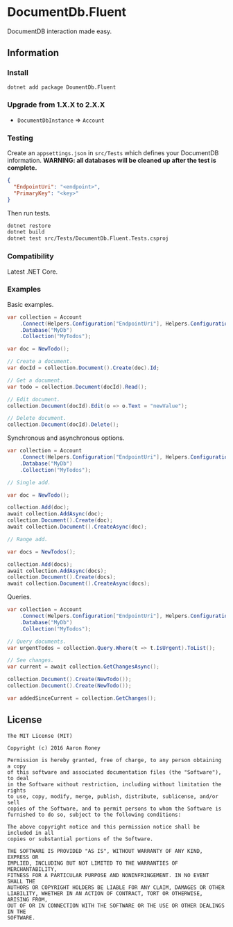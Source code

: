 # DocumentDb.Fluent

DocumentDB interaction made easy.

## Information

### Install

```bash
dotnet add package DoumentDb.Fluent
```

### Upgrade from 1.X.X to 2.X.X

* `DocumentDbInstance` => `Account`

### Testing

Create an `appsettings.json` in `src/Tests` which defines your DocumentDB information.  **WARNING: all databases will be cleaned up after the test is complete.**

```json
{
  "EndpointUri": "<endpoint>",
  "PrimaryKey": "<key>"
}
```

Then run tests.

```bash
dotnet restore
dotnet build
dotnet test src/Tests/DocumentDb.Fluent.Tests.csproj
```

### Compatibility

Latest .NET Core.

### Examples

Basic examples.

```csharp
var collection = Account
    .Connect(Helpers.Configuration["EndpointUri"], Helpers.Configuration["PrimaryKey"])
    .Database("MyDb")
    .Collection("MyTodos");

var doc = NewTodo();

// Create a document.
var docId = collection.Document().Create(doc).Id;

// Get a document.
var todo = collection.Document(docId).Read();

// Edit document.
collection.Document(docId).Edit(o => o.Text = "newValue");

// Delete document.
collection.Document(docId).Delete();
```

Synchronous and asynchronous options.

```csharp
var collection = Account
    .Connect(Helpers.Configuration["EndpointUri"], Helpers.Configuration["PrimaryKey"])
    .Database("MyDb")
    .Collection("MyTodos");

// Single add.

var doc = NewTodo();

collection.Add(doc);
await collection.AddAsync(doc);
collection.Document().Create(doc);
await collection.Document().CreateAsync(doc);

// Range add.

var docs = NewTodos();

collection.Add(docs);
await collection.AddAsync(docs);
collection.Document().Create(docs);
await collection.Document().CreateAsync(docs);
```

Queries.

```csharp
var collection = Account
    .Connect(Helpers.Configuration["EndpointUri"], Helpers.Configuration["PrimaryKey"])
    .Database("MyDb")
    .Collection("MyTodos");

// Query documents.
var urgentTodos = collection.Query.Where(t => t.IsUrgent).ToList();

// See changes.
var current = await collection.GetChangesAsync();

collection.Document().Create(NewTodo());
collection.Document().Create(NewTodo());

var addedSinceCurrent = collection.GetChanges();
```

## License

```
The MIT License (MIT)

Copyright (c) 2016 Aaron Roney

Permission is hereby granted, free of charge, to any person obtaining a copy
of this software and associated documentation files (the "Software"), to deal
in the Software without restriction, including without limitation the rights
to use, copy, modify, merge, publish, distribute, sublicense, and/or sell
copies of the Software, and to permit persons to whom the Software is
furnished to do so, subject to the following conditions:

The above copyright notice and this permission notice shall be included in all
copies or substantial portions of the Software.

THE SOFTWARE IS PROVIDED "AS IS", WITHOUT WARRANTY OF ANY KIND, EXPRESS OR
IMPLIED, INCLUDING BUT NOT LIMITED TO THE WARRANTIES OF MERCHANTABILITY,
FITNESS FOR A PARTICULAR PURPOSE AND NONINFRINGEMENT. IN NO EVENT SHALL THE
AUTHORS OR COPYRIGHT HOLDERS BE LIABLE FOR ANY CLAIM, DAMAGES OR OTHER
LIABILITY, WHETHER IN AN ACTION OF CONTRACT, TORT OR OTHERWISE, ARISING FROM,
OUT OF OR IN CONNECTION WITH THE SOFTWARE OR THE USE OR OTHER DEALINGS IN THE
SOFTWARE.
```